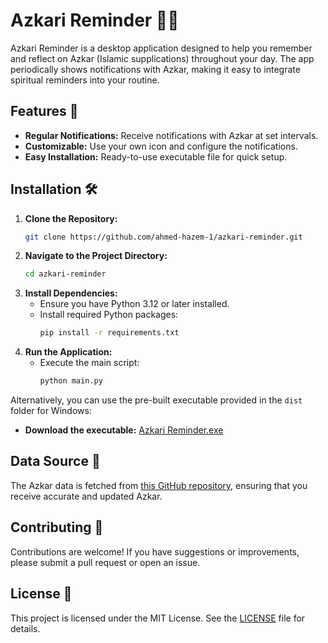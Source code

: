 # Azkari Reminder 📖✨

Azkari Reminder is a desktop application designed to help you remember and reflect on Azkar (Islamic supplications) throughout your day. The app periodically shows notifications with Azkar, making it easy to integrate spiritual reminders into your routine.

## Features 🌟
- **Regular Notifications:** Receive notifications with Azkar at set intervals.
- **Customizable:** Use your own icon and configure the notifications.
- **Easy Installation:** Ready-to-use executable file for quick setup.

## Installation 🛠️

1. **Clone the Repository:**
   ```bash
   git clone https://github.com/ahmed-hazem-1/azkari-reminder.git
   ```
2. **Navigate to the Project Directory:**
   ```bash
   cd azkari-reminder
   ```
3. **Install Dependencies:**
   - Ensure you have Python 3.12 or later installed.
   - Install required Python packages:
     ```bash
     pip install -r requirements.txt
     ```
4. **Run the Application:**
   - Execute the main script:
     ```bash
     python main.py
     ```

Alternatively, you can use the pre-built executable provided in the `dist` folder for Windows:
- **Download the executable:** [Azkari Reminder.exe](./dist/Azkari%20Reminder.exe)

## Data Source 🔗
The Azkar data is fetched from [this GitHub repository]([https://osamayy/azkar-db/master](https://raw.githubusercontent.com/osamayy/azkar-db/master/azkar.json)), ensuring that you receive accurate and updated Azkar.

## Contributing 🤝
Contributions are welcome! If you have suggestions or improvements, please submit a pull request or open an issue.

## License 📜
This project is licensed under the MIT License. See the [LICENSE](LICENSE) file for details.
